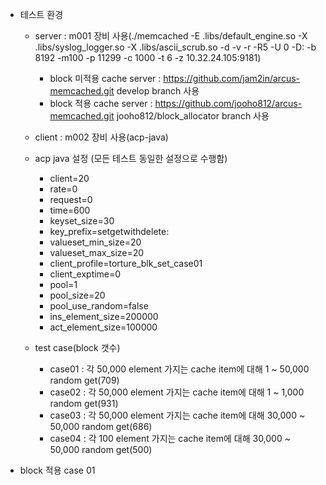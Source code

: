 - 테스트 환경

	- server : m001 장비 사용(./memcached -E .libs/default_engine.so -X .libs/syslog_logger.so -X .libs/ascii_scrub.so -d -v -r -R5 -U 0 -D: -b 8192 -m100 -p 11299 -c 1000 -t 6 -z 10.32.24.105:9181)
		- block 미적용 cache server : https://github.com/jam2in/arcus-memcached.git develop branch 사용
		- block 적용 cache server : https://github.com/jooho812/arcus-memcached.git jooho812/block_allocator branch 사용

	- client : m002 장비 사용(acp-java)
	- acp java 설정 (모든 테스트 동일한 설정으로 수행함)
        - client=20
        - rate=0
        - request=0
        - time=600
        - keyset_size=30
        - key_prefix=setgetwithdelete:
        - valueset_min_size=20
        - valueset_max_size=20
        - client_profile=torture_blk_set_case01
        - client_exptime=0
        - pool=1
        - pool_size=20
        - pool_use_random=false
        - ins_element_size=200000
        - act_element_size=100000

	- test case(block 갯수)
		- case01 : 각 50,000 element 가지는 cache item에 대해 1 ~ 50,000 random get(709)
		- case02 : 각 50,000 element 가지는 cache item에 대해 1 ~ 1,000 random get(931)
		- case03 : 각 50,000 element 가지는 cache item에 대해 30,000 ~ 50,000 random get(686)
		- case04 : 각 100 element 가지는 cache item에 대해 30,000 ~ 50,000 random get(500)




- block 적용 case 01
